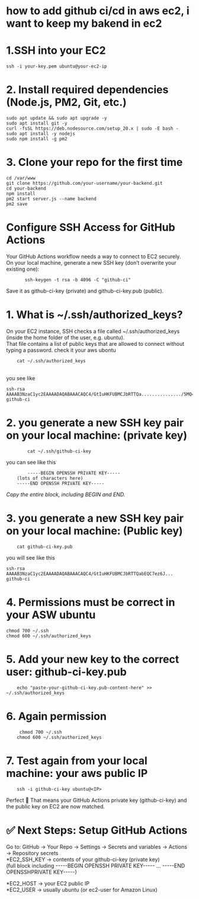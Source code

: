 # how to add github ci/cd in aws ec2, i want to keep my bakend in ec2


# 1.SSH into your EC2
    ssh -i your-key.pem ubuntu@your-ec2-ip
# 2. Install required dependencies (Node.js, PM2, Git, etc.)
    sudo apt update && sudo apt upgrade -y
    sudo apt install git -y
    curl -fsSL https://deb.nodesource.com/setup_20.x | sudo -E bash -
    sudo apt install -y nodejs
    sudo npm install -g pm2
# 3. Clone your repo for the first time
    cd /var/www
    git clone https://github.com/your-username/your-backend.git
    cd your-backend
    npm install
    pm2 start server.js --name backend
    pm2 save

# Configure SSH Access for GitHub Actions
<p>
  Your GitHub Actions workflow needs a way to connect to EC2 securely. <br>
  On your local machine, generate a new SSH key (don’t overwrite your existing one):
    
           ssh-keygen -t rsa -b 4096 -C "github-ci"
Save it as github-ci-key (private) and github-ci-key.pub (public).
</p> 

# 1. What is ~/.ssh/authorized_keys?
<p>
    On your EC2 instance, SSH checks a file called ~/.ssh/authorized_keys (inside the home folder of the user, e.g. ubuntu).
<br>
That file contains a list of public keys that are allowed to connect without typing a password.
check it your aws ubontu
    
        cat ~/.ssh/authorized_keys

<br>
you see like 

    ssh-rsa AAAAB3NzaC1yc2EAAAADAQABAAACAQC4/GtIuHKFUBMCJbRTTQa.............../5MQ== github-ci
    
</p>

# 2. you generate a new SSH key pair on your local machine: (private key)

            cat ~/.ssh/github-ci-key
<p>
    you can see like this
    
            -----BEGIN OPENSSH PRIVATE KEY-----
        (lots of characters here)
        -----END OPENSSH PRIVATE KEY-----
*Copy the entire block, including BEGIN and END.*
</p>

# 3. you generate a new SSH key pair on your local machine: (Public  key)
        cat github-ci-key.pub
<p>
    you will see like this

    ssh-rsa AAAAB3NzaC1yc2EAAAADAQABAAACAQC4/GtIuHKFUBMCJbRTTQabEQC7ez6J... github-ci
</p>

# 4. Permissions must be correct in your ASW ubuntu
    chmod 700 ~/.ssh
    chmod 600 ~/.ssh/authorized_keys
# 5. Add your new key to the correct user: github-ci-key.pub
        echo "paste-your-github-ci-key.pub-content-here" >> ~/.ssh/authorized_keys
# 6. Again permission 
         chmod 700 ~/.ssh
        chmod 600 ~/.ssh/authorized_keys

# 7. Test again from your local machine: your aws public IP
        ssh -i github-ci-key ubuntu@<IP>
<p>
    Perfect 🎉 That means your GitHub Actions private key (github-ci-key) and the public key on EC2 are now matched.
</p>

# ✅ Next Steps: Setup GitHub Actions
<p>
    Go to: GitHub → Your Repo → Settings → Secrets and variables → Actions → Repository secrets
<br>
    *EC2_SSH_KEY → contents of your github-ci-key (private key) <br>
(full block including -----BEGIN OPENSSH PRIVATE KEY----- … -----END OPENSSHPRIVATE KEY-----)
</p>
<p>
    *EC2_HOST → your EC2 public IP <br>
    *EC2_USER → usually ubuntu (or ec2-user for Amazon Linux)
</p>





